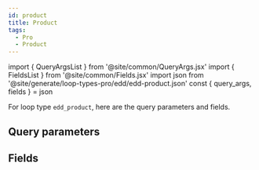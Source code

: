 ```yaml
---
id: product
title: Product
tags:
  - Pro
  - Product
---
```

import { QueryArgsList } from '@site/common/QueryArgs.jsx'
import { FieldsList } from '@site/common/Fields.jsx'
import json from '@site/generate/loop-types-pro/edd/edd-product.json'
const { query_args, fields } = json

For loop type `edd_product`, here are the query parameters and fields.

## Query parameters

<QueryArgsList args={query_args} />

## Fields

<FieldsList fields={fields} />
